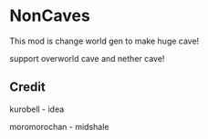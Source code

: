 # NonCaves

This mod is change world gen to make huge cave!

support overworld cave and nether cave!

## Credit

kurobell - idea

moromorochan - midshale

